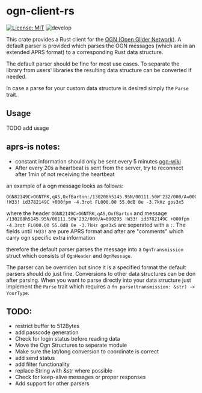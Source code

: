 # ogn-client-rs
[![License: MIT](https://img.shields.io/badge/License-MIT-yellow.svg)](https://opensource.org/licenses/MIT) ![develop](https://github.com/BeatScherrer/ogn-client-rs/actions/workflows/rust.yml/badge.svg?branch=develop)

This crate provides a Rust client for the [OGN (Open Glider Network)](http://wiki.glidernet.org/). A default parser is provided which parses the OGN messages (which are in an extended APRS format) to a corresponding Rust data structure.

The default parser should be fine for most use cases. To separate the library from users' libraries the resulting data structure can be converted if needed.

In case a parse for your custom data structure is desired simply the `Parse` trait.

## Usage
TODO add usage


## aprs-is notes:
- constant information should only be sent every 5 minutes
[ogn-wiki](http://wiki.glidernet.org/aprs-interaction-examples)
- After every 20s a heartbeat is sent from the server, try to reconnect
after 1min of not receiving the heartbeat

an example of a ogn message looks as follows:
```
OGN82149C>OGNTRK,qAS,OxfBarton:/130208h5145.95N/00111.50W'232/000/A=000295 !W33! id3782149C +000fpm -4.3rot FL000.00 55.0dB 0e -3.7kHz gps3x5
```

where the header `OGN82149C>OGNTRK,qAS,OxfBarton` and message `/130208h5145.95N/00111.50W'232/000/A=000295 !W33! id3782149C +000fpm -4.3rot FL000.00 55.0dB 0e -3.7kHz gps3x5`
are seperated with a `:`. The fields until `!W33!` are pure APRS format and after are "comments" which carry ogn specific extra information

therefore the default parser parses the message into a `OgnTransmission` struct which consists of `OgnHeader` and `OgnMessage`.

The parser can be overriden but since it is a specified format the default parsers should do just fine. Conversions to
other data structures can be don after parsing. When you want to parse directly into your data structure just implement
the `Parse` trait which requires a `fn parse(transmission: &str) -> YourType`.


## TODO:
- restrict buffer to 512Bytes
- add passcode generation
- Check for login status before reading data
- Move the Ogn Structures to seperate module
- Make sure the lat/long conversion to coordinate is correct
- add send status
- add filter functionality
- replace String with &str where possible
- Check for keep-alive messages or proper responses
- Add support for other parsers

